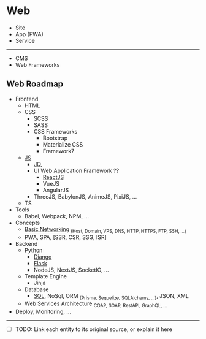 # Web
- Site
- App (PWA)
- Service
- ---
- CMS
- Web Frameworks

## Web Roadmap
- Frontend
  - HTML
  - CSS 
    - SCSS
    - SASS
    - CSS Frameworks
      - Bootstrap
      - Materialize CSS
      - Framework7
  - [JS](js/README.md) 
    - [JQ](jq/README.md),
    - UI Web Application Framework ??
      - [ReactJS](react/README.md)
      - VueJS
      - AngularJS
    - ThreeJS, BabylonJS, AnimeJS, PixiJS, ... 
  - TS
- Tools
  - Babel, Webpack, NPM, ...
- Concepts
  - [Basic Networking](../network/README.md) <sub>(Host, Domain, VPS, DNS, HTTP, HTTPS, FTP, SSH, ...)</sub>
  - PWA, SPA, [SSR, CSR, SSG, ISR]
- Backend
  - Python
    - [Django](../python/modules/django/README.md)
    - [Flask](../python/modules/flask/README.md)
    - NodeJS, NextJS, SocketIO, ...
  - Template Engine
    - Jinja
  - Database
    - [SQL](../sql/README.md), NoSql, ORM <sub>(Prisma, Sequelize, SQLAlchemy, ...)</sub>, JSON, XML
  - Web Services Architecture <sub>COAP, SOAP, RestAPI, GraphQL, ...</sub>
- Deploy, Monitoring, ...



____
- [ ] TODO: Link each entity to its original source, or explain it here